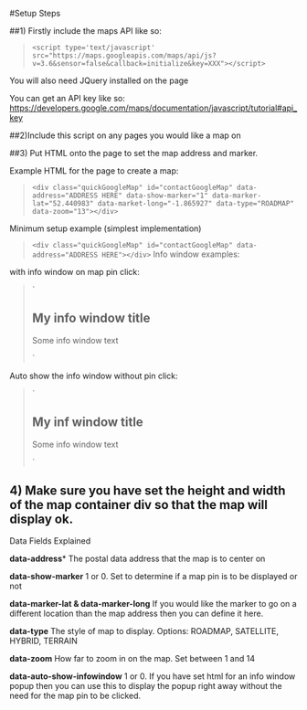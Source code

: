 #Setup Steps

##1) Firstly include the maps API like so:

> `<script type='text/javascript' src="https://maps.googleapis.com/maps/api/js?v=3.6&sensor=false&callback=initialize&key=XXX"></script>`

You will also need JQuery installed on the page

You can get an API key like so:
https://developers.google.com/maps/documentation/javascript/tutorial#api_key

##2)Include this script on any pages you would like a map on

##3) Put HTML onto the page to set the map address and marker.

Example HTML for the page to create a map:

> `<div class="quickGoogleMap" id="contactGoogleMap"
> data-address="ADDRESS HERE"
> data-show-marker="1"
> data-marker-lat="52.440983"
> data-market-long="-1.865927"
> data-type="ROADMAP"
> data-zoom="13"></div>`

Minimum setup example (simplest implementation)

> `<div class="quickGoogleMap" id="contactGoogleMap" data-address="ADDRESS HERE"></div>`
Info window examples:

with info window on map pin click:

> `<div class="quickGoogleMap" id="contactGoogleMap" data-address="ADDRESS HERE">
> <h2>My info window title</h2>
> <p>Some info window text</p>`
> </div>

Auto show the info window without pin click:

> `<div class="quickGoogleMap" id="contactGoogleMap"
> data-address="ADDRESS HERE"
> data-auto-show-infowindow="1" >
> <h2>My inf window title</h2>
> <p>Some info window text</p>`
> </div>

## 4) Make sure you have set the height and width of the map container div so that the map will display ok.

Data Fields Explained

**data-address***
The postal data address that the map is to center on

**data-show-marker**
1 or 0. Set to determine if a map pin is to be displayed or not

**data-marker-lat & data-marker-long**
If you would like the marker to go on a different location than the map address then you can define it here.

**data-type**
The style of map to display. Options: ROADMAP, SATELLITE, HYBRID, TERRAIN

**data-zoom**
How far to zoom in on the map. Set between 1 and 14

**data-auto-show-infowindow**
1 or 0. If you have set html for an info window popup then you can use this to display the popup right away without the need for the map pin to be clicked.